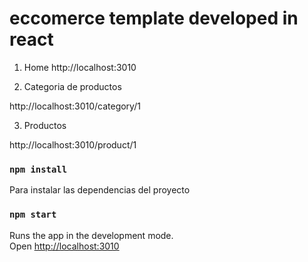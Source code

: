 # eccomerce template developed in react

1. Home
http://localhost:3010

2. Categoria de productos

http://localhost:3010/category/1

3. Productos 

http://localhost:3010/product/1

### `npm install`

Para instalar las dependencias del proyecto

### `npm start`

Runs the app in the development mode.\
Open [http://localhost:3010](http://localhost:3010)

